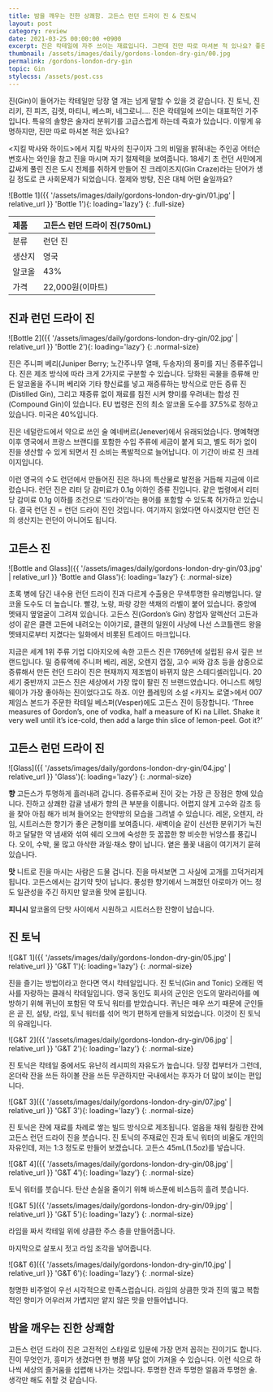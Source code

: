 ```yaml
---
title: 밤을 깨우는 진한 상쾌함. 고든스 런던 드라이 진 & 진토닉
layout: post
category: review
date: 2021-03-25 00:00:00 +0900
excerpt: 진은 칵테일에 자주 쓰이는 재료입니다. 그런데 진만 따로 마셔본 적 있나요? 좋든 나쁘든 인상만큼은 강할 겁니다. 런던 드라이 진 고든스 리뷰.
thumbnail: /assets/images/daily/gordons-london-dry-gin/00.jpg
permalink: /gordons-london-dry-gin
topic: Gin
stylecss: /assets/post.css
---
```


진(Gin)이 들어가는 칵테일만 당장 열 개는 넘게 말할 수 있을 것 같습니다. 진 토닉, 진 리키, 진 피즈, 김렛, 마티니, 베스퍼, 네그로니…. 진은 칵테일에 쓰이는 대표적인 기주입니다. 특유의 솔향은 술자리 분위기를 고급스럽게 하는데 즉효가 있습니다. 이렇게 유명하지만, 진만 따로 마셔본 적은 있나요?

&lt;지킬 박사와 하이드&gt;에서 지킬 박사의 친구이자 그의 비밀을 밝혀내는 주인공 어터슨 변호사는 와인을 참고 진을 마시며 자기 절제력을 보여줍니다. 18세기 초 런던 서민에게 값싸게 풀린 진은 도시 전체를 취하게 만들어 진 크레이즈지(Gin Craze)라는 단어가 생길 정도로 큰 사회문제가 되었습니다. 절제와 방탕, 진은 대체 어떤 술일까요?

![Bottle 1]({{ '/assets/images/daily/gordons-london-dry-gin/01.jpg' | relative_url }} 'Bottle 1'){: loading='lazy'}
{: .full-size}

|제품|고든스 런던 드라이 진(750mL)|
|:---|:---|
|분류|런던 진|
|생산지|영국|
|알코올|43%|
|가격|22,000원(이마트)|

## 진과 런던 드라이 진

![Bottle 2]({{ '/assets/images/daily/gordons-london-dry-gin/02.jpg' | relative_url  }} 'Bottle 2'){: loading='lazy'}
{: .normal-size}

진은 주니퍼 베리(Juniper Berry; 노간주나무 열매, 두송자)의 풍미를 지닌 증류주입니다. 진은 제조 방식에 따라 크게 2가지로 구분할 수 있습니다. 당화된 곡물을 증류해 만든 알코올을 주니퍼 베리와 기타 향신료를 넣고 재증류하는 방식으로 만든 증류 진(Distilled Gin), 그리고 재증류 없이 재료를 침전 시켜 향미를 우려내는 합성 진(Compound Gin)이 있습니다. EU 법령은 진의 최소 알코올 도수를 37.5%로 정하고 있습니다. 미국은 40%입니다.

진은 네덜란드에서 약으로 쓰인 술 예네버르(Jenever)에서 유래되었습니다. 명예혁명 이후 영국에서 프랑스 브랜디를 포함한 수입 주류에 세금이 붙게 되고, 별도 허가 없이 진을 생산할 수 있게 되면서 진 소비는 폭발적으로 늘어납니다. 이 기간이 바로 진 크레이지입니다.

이런 영국의 수도 런던에서 만들어진 진은 하나의 특산물로 발전을 거듭해 지금에 이르렀습니다. 런던 진은 리터 당 감미료가 0.1g 이하인 증류 진입니다. 같은 법령에서 리터 당 감미료 0.1g 이하를 조건으로 ‘드라이’라는 용어를 포함할 수 있도록 허가하고 있습니다. 결국 런던 진 = 런던 드라이 진인 것입니다. 여기까지 읽었다면 아시겠지만 런던 진의 생산지는 런던이 아니어도 됩니다.

## 고든스 진

![Bottle and Glass]({{ '/assets/images/daily/gordons-london-dry-gin/03.jpg' | relative_url  }} 'Bottle and Glass'){: loading='lazy'}
{: .normal-size}

초록 병에 담긴 내수용 런던 드라이 진과 다르게 수출용은 무색투명한 유리병입니다. 알코올 도수도 더 높습니다. 빨강, 노랑, 파랑 강한 색채의 라벨이 붙어 있습니다. 중앙에 멧돼지 옆얼굴이 그려져 있습니다. 고든스 진(Gordon’s Gin) 창업자 알렉산더 고든과 성이 같은 클랜 고든에 내려오는 이야기로, 클랜의 일원이 사냥에 나선 스코틀랜드 왕을 멧돼지로부터 지켰다는 일화에서 비롯된 트레이드 마크입니다.

지금은 세계 1위 주류 기업 디아지오에 속한 고든스 진은 1769년에 설립된 유서 깊은 브랜드입니다. 밀 증류액에 주니퍼 베리, 레몬, 오렌지 껍질, 고수 씨와 감초 등을 삼중으로 증류해서 만든 런던 드라이 진은 현재까지 제조법이 바뀌지 않은 스테디셀러입니다. 20세기 중반까지 고든스 진은 세상에서 가장 많이 팔린 진 브랜드였습니다. 어니스트 헤밍웨이가 가장 좋아하는 진이었다고도 하죠. 이안 플레밍의 소설 &lt;카지노 로열&gt;에서 007 제임스 본드가 주문한 칵테일 베스퍼(Vesper)에도 고든스 진이 등장합니다. ‘Three measures of Gordon’s, one of vodka, half a measure of Ki na Lillet.  Shake it very well until it’s ice-cold, then add a large thin slice of lemon-peel. Got it?’

## 고든스 런던 드라이 진

![Glass]({{ '/assets/images/daily/gordons-london-dry-gin/04.jpg' | relative_url  }} 'Glass'){: loading='lazy'}
{: .normal-size}

**향** 고든스가 투명하게 흘러내려 갑니다. 증류주로써 진이 갖는 가장 큰 장점은 향에 있습니다. 진하고 상쾌한 감귤 냄새가 향의 큰 부분을 이룹니다. 어렵지 않게 고수와 감초 등을 찾아 아침 해가 비쳐 들어오는 한약방의 모습을 그려낼 수 있습니다. 레몬, 오렌지, 라임, 시트러스한 향기가 좋은 균형미를 보여줍니다. 새벽이슬 같이 신선한 분위기가 눅진하고 달달한 약 냄새와 섞여 쉐리 오크에 숙성한 듯 꿉꿉한 향 비슷한 뉘앙스를 풍깁니다. 오이, 수박, 물 많고 아삭한 과일·채소 향이 납니다. 옅은 풀꽃 내음이 여기저기 묻혀 있습니다.

**맛** 니트로 진을 마시는 사람은 드물 겁니다. 진을 마셔보면 그 사실에 고개를 끄덕거리게 됩니다. 고든스에서는 감기약 맛이 납니다. 풍성한 향기에서 느껴졌던 아로마가 어느 정도 일관성을 주긴 하지만 알코올 맛에 묻힙니다.

**피니시** 알코올의 단맛 사이에서 시원하고 시트러스한 잔향이 남습니다.

## 진 토닉

![G&T 1]({{ '/assets/images/daily/gordons-london-dry-gin/05.jpg' | relative_url  }} 'G&T 1'){: loading='lazy'}
{: .normal-size}

진을 즐기는 방법이라고 한다면 역시 칵테일입니다. 진 토닉(Gin and Tonic) 오래된 역사를 자랑하는 클래식 칵테일입니다. 영국 동인도 회사의 군인은 인도의 말라리아를 예방하기 위해 퀴닌이 포함된 약 토닉 워터를 받았습니다. 퀴닌은 매우 쓰기 때문에 군인들은 곧 진, 설탕, 라임, 토닉 워터를 섞어 먹기 편하게 만들게 되었습니다. 이것이 진 토닉의 유래입니다.

![G&T 2]({{ '/assets/images/daily/gordons-london-dry-gin/06.jpg' | relative_url  }} 'G&T 2'){: loading='lazy'}
{: .normal-size}

진 토닉은 칵테일 중에서도 유난히 레시피의 자유도가 높습니다. 당장 컵부터가 그런데, 온더락 잔을 쓰든 하이볼 잔을 쓰든 무관하지만 국내에서는 후자가 더 많이 보이는 편입니다.

![G&T 3]({{ '/assets/images/daily/gordons-london-dry-gin/07.jpg' | relative_url  }} 'G&T 3'){: loading='lazy'}
{: .normal-size}

진 토닉은 잔에 재료를 차례로 쌓는 빌드 방식으로 제조됩니다. 얼음을 채워 칠링한 잔에 고든스 런던 드라이 진을 붓습니다. 진 토닉의 주재료인 진과 토닉 워터의 비율도 개인의 자유인데, 저는 1:3 정도로 만들어 보겠습니다. 고든스 45mL(1.5oz)를 넣습니다.

![G&T 4]({{ '/assets/images/daily/gordons-london-dry-gin/08.jpg' | relative_url  }} 'G&T 4'){: loading='lazy'}
{: .normal-size}

토닉 워터를 붓습니다. 탄산 손실을 줄이기 위해 바스푼에 비스듬히 흘려 붓습니다.

![G&T 5]({{ '/assets/images/daily/gordons-london-dry-gin/09.jpg' | relative_url  }} 'G&T 5'){: loading='lazy'}
{: .normal-size}

라임을 짜서 칵테일 위에 상큼한 주스 층을 만들어줍니다.

마지막으로 살포시 젓고 라임 조각을 넣어줍니다.

![G&T 6]({{ '/assets/images/daily/gordons-london-dry-gin/10.jpg' | relative_url  }} 'G&T 6'){: loading='lazy'}
{: .normal-size}

청명한 비주얼이 우선 시각적으로 만족스럽습니다. 라임의 상큼한 맛과 진의 떫고 복합적인 향미가 어우러져 가볍지만 얕지 않은 맛을 만들어냅니다.

## 밤을 깨우는 진한 상쾌함

고든스 런던 드라이 진은 고전적인 스타일로 입문에 가장 먼저 꼽히는 진이기도 합니다. 진이 무엇인가, 흥미가 생겼다면 한 병쯤 부담 없이 가져올 수 있습니다. 이런 식으로 하나씩 세상의 즐거움을 섭렵해 나가는 것입니다. 투명한 잔과 투명한 얼음과 투명한 술. 생각만 해도 취할 것 같습니다.